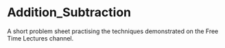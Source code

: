 # Addition_Subtraction
A short problem sheet practising the techniques demonstrated on the Free Time Lectures channel.
